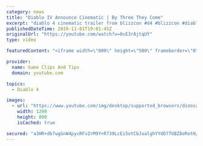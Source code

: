 ```yaml
---
category: news
title: "Diablo IV Announce Cinematic | By Three They Come"
excerpt: "diablo 4 cinematic trailer from blizzcon #d4 #blizzcon #diablo."
publishedDateTime: 2019-11-01T19:01:45Z
originalUrl: "https://youtube.com/watch?v=0vE3rAjtqUY"
type: video

featuredContent: "<iframe width=\"800\" height=\"500\" frameborder=\"0\" src=\"https://www.youtube.com/embed/0vE3rAjtqUY\" allow=\"accelerometer; autoplay; encrypted-media; gyroscope; picture-in-picture\" allowfullscreen></iframe>"

provider:
  name: Game Clips And Tips
  domain: youtube.com

topics:
  - Diablo 4

images:
  - url: "https://www.youtube.com/img/desktop/supported_browsers/dinosaur.png"
    width: 1200
    height: 800
    isCached: true

secured: "a3HR+db7ugGnW4pycRFvZrM9Y+R739LcEi5otCbJualghYYdD77UBZ8oRotH/YtroAcmfhQRRXuGY/bwS8T8NzvO3jtyOj8cccLBGbl+XPDN/P0MywKEoLqWuuD91YVsKPPxk9LKK0ZmFNbI5weHW8DiM/AJ9I/07P4+Y0c0P4Kpi6h9NUB3H8vBYpFgOwU42E78h6n9zKt5O7PJPB+FZs80Az74bPNrFxTRLmqaNccDUJHEB1OBTcGWGfrfY0qKyGxMshjDCo1B5/SXQARWtYl8PwQiW6qoyQogPmbI5PFznXxTJUmmiyPJI1OxB192gkOoSp+PLxN57QDkTjEvL3qprB5tnanEK2rvPzMq9m9RYGTFtxpgZoi0GhgLoJJMccZl0FnJEh2LqF0Oo4cLeQ==;JpkvrZDgEtLSVHEfYCeC9A=="
---
```


